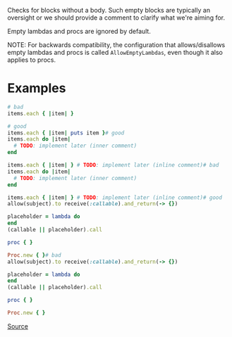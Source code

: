 
Checks for blocks without a body.
Such empty blocks are typically an oversight or we should provide a comment
to clarify what we're aiming for.

Empty lambdas and procs are ignored by default.

NOTE: For backwards compatibility, the configuration that allows/disallows
empty lambdas and procs is called `AllowEmptyLambdas`, even though it also
applies to procs.

# Examples

```ruby
# bad
items.each { |item| }

# good
items.each { |item| puts item }# good
items.each do |item|
  # TODO: implement later (inner comment)
end

items.each { |item| } # TODO: implement later (inline comment)# bad
items.each do |item|
  # TODO: implement later (inner comment)
end

items.each { |item| } # TODO: implement later (inline comment)# good
allow(subject).to receive(:callable).and_return(-> {})

placeholder = lambda do
end
(callable || placeholder).call

proc { }

Proc.new { }# bad
allow(subject).to receive(:callable).and_return(-> {})

placeholder = lambda do
end
(callable || placeholder).call

proc { }

Proc.new { }
```

[Source](http://www.rubydoc.info/gems/rubocop/RuboCop/Cop/Lint/EmptyBlock)